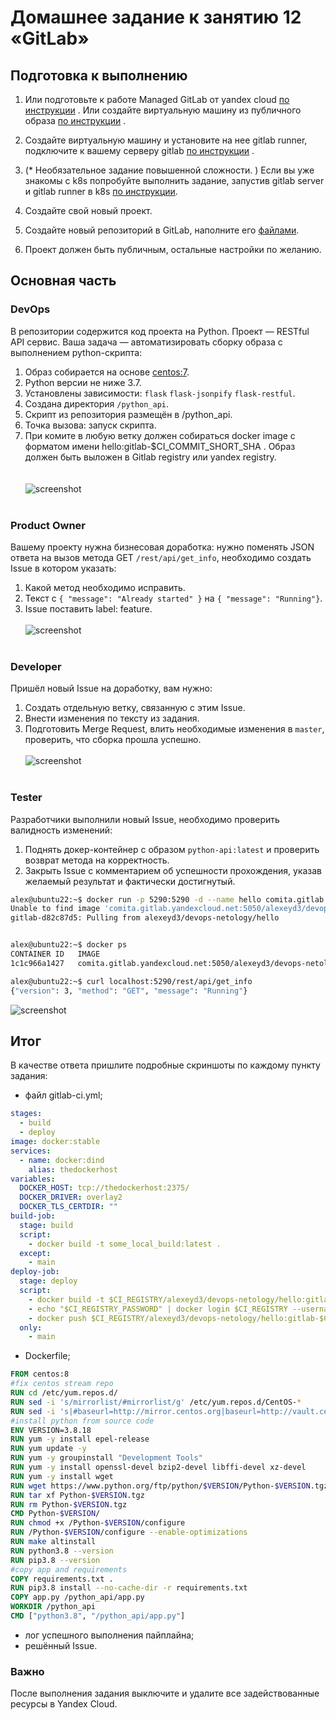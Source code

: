 # Домашнее задание к занятию 12 «GitLab»

## Подготовка к выполнению


1. Или подготовьте к работе Managed GitLab от yandex cloud [по инструкции](https://cloud.yandex.ru/docs/managed-gitlab/operations/instance/instance-create) .
Или создайте виртуальную машину из публичного образа [по инструкции](https://cloud.yandex.ru/marketplace/products/yc/gitlab ) .
2. Создайте виртуальную машину и установите на нее gitlab runner, подключите к вашему серверу gitlab  [по инструкции](https://docs.gitlab.com/runner/install/linux-repository.html) .

3. (* Необязательное задание повышенной сложности. )  Если вы уже знакомы с k8s попробуйте выполнить задание, запустив gitlab server и gitlab runner в k8s  [по инструкции](https://cloud.yandex.ru/docs/tutorials/infrastructure-management/gitlab-containers). 

4. Создайте свой новый проект.
5. Создайте новый репозиторий в GitLab, наполните его [файлами](./repository).
6. Проект должен быть публичным, остальные настройки по желанию.

## Основная часть

### DevOps

В репозитории содержится код проекта на Python. Проект — RESTful API сервис. Ваша задача — автоматизировать сборку образа с выполнением python-скрипта:

1. Образ собирается на основе [centos:7](https://hub.docker.com/_/centos?tab=tags&page=1&ordering=last_updated).
2. Python версии не ниже 3.7.
3. Установлены зависимости: `flask` `flask-jsonpify` `flask-restful`.
4. Создана директория `/python_api`.
5. Скрипт из репозитория размещён в /python_api.
6. Точка вызова: запуск скрипта.
7. При комите в любую ветку должен собираться docker image с форматом имени hello:gitlab-$CI_COMMIT_SHORT_SHA . Образ должен быть выложен в Gitlab registry или yandex registry.   
<br/><br/>
![screenshot](https://github.com/AlexeyD3/mnt-homeworks/blob/ci-06-gitlab/09-ci-06-gitlab/img/job1.png?raw=true)
<br/><br/>
### Product Owner

Вашему проекту нужна бизнесовая доработка: нужно поменять JSON ответа на вызов метода GET `/rest/api/get_info`, необходимо создать Issue в котором указать:

1. Какой метод необходимо исправить.
2. Текст с `{ "message": "Already started" }` на `{ "message": "Running"}`.
3. Issue поставить label: feature.
<br/><br/>
![screenshot](https://github.com/AlexeyD3/mnt-homeworks/blob/ci-06-gitlab/09-ci-06-gitlab/img/issue.png?raw=true)
<br/><br/>
### Developer

Пришёл новый Issue на доработку, вам нужно:

1. Создать отдельную ветку, связанную с этим Issue.
2. Внести изменения по тексту из задания.
3. Подготовить Merge Request, влить необходимые изменения в `master`, проверить, что сборка прошла успешно.
<br/><br/>
![screenshot](https://github.com/AlexeyD3/mnt-homeworks/blob/ci-06-gitlab/09-ci-06-gitlab/img/job2.png?raw=true)
<br/><br/>
### Tester

Разработчики выполнили новый Issue, необходимо проверить валидность изменений:

1. Поднять докер-контейнер с образом `python-api:latest` и проверить возврат метода на корректность.
2. Закрыть Issue с комментарием об успешности прохождения, указав желаемый результат и фактически достигнутый.
```bash
alex@ubuntu22:~$ docker run -p 5290:5290 -d --name hello comita.gitlab.yandexcloud.net:5050/alexeyd3/devops-netology/hello:gitlab-d82c87d5
Unable to find image 'comita.gitlab.yandexcloud.net:5050/alexeyd3/devops-netology/hello:gitlab-d82c87d5' locally
gitlab-d82c87d5: Pulling from alexeyd3/devops-netology/hello


alex@ubuntu22:~$ docker ps
CONTAINER ID   IMAGE                                                                               COMMAND                  CREATED          STATUS          PORTS                                       NAMES
1c1c966a1427   comita.gitlab.yandexcloud.net:5050/alexeyd3/devops-netology/hello:gitlab-d82c87d5   "python3.8 /python_a…"   14 seconds ago   Up 13 seconds   0.0.0.0:5290->5290/tcp, :::5290->5290/tcp   hello

alex@ubuntu22:~$ curl localhost:5290/rest/api/get_info
{"version": 3, "method": "GET", "message": "Running"}
```
![screenshot](https://github.com/AlexeyD3/mnt-homeworks/blob/ci-06-gitlab/09-ci-06-gitlab/img/merge1.png?raw=true)

## Итог

В качестве ответа пришлите подробные скриншоты по каждому пункту задания:

- файл gitlab-ci.yml;
```yaml
stages:
  - build
  - deploy
image: docker:stable
services:
  - name: docker:dind
    alias: thedockerhost
variables:
  DOCKER_HOST: tcp://thedockerhost:2375/
  DOCKER_DRIVER: overlay2
  DOCKER_TLS_CERTDIR: ""
build-job:
  stage: build
  script:
    - docker build -t some_local_build:latest .
  except:
    - main
deploy-job:
  stage: deploy
  script:
    - docker build -t $CI_REGISTRY/alexeyd3/devops-netology/hello:gitlab-$CI_COMMIT_SHORT_SHA .
    - echo "$CI_REGISTRY_PASSWORD" | docker login $CI_REGISTRY --username $CI_REGISTRY_USER --password-stdin
    - docker push $CI_REGISTRY/alexeyd3/devops-netology/hello:gitlab-$CI_COMMIT_SHORT_SHA
  only:
    - main
```

- Dockerfile; 
```Dockerfile
FROM centos:8
#fix centos stream repo
RUN cd /etc/yum.repos.d/
RUN sed -i 's/mirrorlist/#mirrorlist/g' /etc/yum.repos.d/CentOS-*
RUN sed -i 's|#baseurl=http://mirror.centos.org|baseurl=http://vault.centos.org|g' /etc/yum.repos.d/CentOS-*
#install python from source code
ENV VERSION=3.8.18
RUN yum -y install epel-release
RUN yum update -y
RUN yum -y groupinstall "Development Tools"
RUN yum -y install openssl-devel bzip2-devel libffi-devel xz-devel
RUN yum -y install wget
RUN wget https://www.python.org/ftp/python/$VERSION/Python-$VERSION.tgz
RUN tar xf Python-$VERSION.tgz
RUN rm Python-$VERSION.tgz
CMD Python-$VERSION/
RUN chmod +x /Python-$VERSION/configure
RUN /Python-$VERSION/configure --enable-optimizations
RUN make altinstall
RUN python3.8 --version
RUN pip3.8 --version
#copy app and requirements
COPY requirements.txt .
RUN pip3.8 install --no-cache-dir -r requirements.txt
COPY app.py /python_api/app.py
WORKDIR /python_api
CMD ["python3.8", "/python_api/app.py"]
```
- лог успешного выполнения пайплайна;
- решённый Issue.

### Важно 
После выполнения задания выключите и удалите все задействованные ресурсы в Yandex Cloud.

